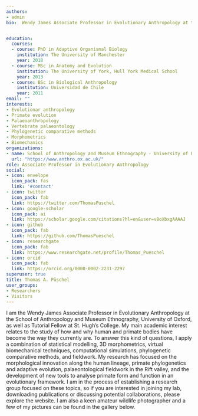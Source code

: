 ```yaml
---
authors:
- admin
bio:  Wendy James Associate Professor in Evolutionary Anthropology at the School of Anthropology and Museum Ethnography, University of Oxford, and Tutorial Fellow at St. Hugh’s College. My main academic interest relates to the study of how and why the human and primate bodies have become the way they currently are. To answer this kind of questions, I apply a combination of statistical modelling, 3D morphometrics, virtual biomechanical techniques, computational simulations, phylogenetic comparative methods, and fieldwork. My research has focused on the morphological innovation along the human lineage, primate phylogenetics and adaptive evolution, palaeontological fieldwork in the Rift valley, and the development of new tools to analyse primate form and function in an evolutionary framework. 


education:
  courses:
  - course: PhD in Adaptive Organismal Biology
    institution: The University of Manchester
    year: 2018
  - course: MSc in Anatomy and Evolution
    institution: The University of York, Hull York Medical School
    year: 2013
  - course: BSc in Biological Anthropology
    institution: Universidad de Chile
    year: 2011
email: ""
interests:
- Evolutionar anthropology
- Primate evolution
- Palaeoanthropology
- Vertebrate palaeontology
- Phylogenetic comparative methods
- Morphometrics
- Biomechanics
organizations:
- name: School of Anthropology and Museum Ethnography - University of Oxford
  url: "https://www.anthro.ox.ac.uk/"
role: Associate Professor in Evolutionary Anthropology
social:
- icon: envelope
  icon_pack: fas
  link: '#contact'
- icon: twitter
  icon_pack: fab
  link: https://twitter.com/ThomasPuschel
- icon: google-scholar
  icon_pack: ai
  link: https://scholar.google.com/citations?hl=en&user=v8oXbxgAAAAJ
- icon: github
  icon_pack: fab
  link: https://github.com/ThomasPueschel
- icon: researchgate
  icon_pack: fab
  link: https://www.researchgate.net/profile/Thomas_Pueschel
- icon: orcid
  icon_pack: fab
  link: https://orcid.org/0000-0002-2231-2297
superuser: true
title: Thomas A. Püschel
user_groups:
- Researchers
- Visitors
---
```


I am the Wendy James Associate Professor in Evolutionary Anthropology at the School of Anthropology and Museum Ethnography, University of Oxford, as well as Tutorial Fellow at St. Hugh’s College. My main academic interest relates to the study of how and why human and primate bodies have become the way they currently are. To answer this kind of questions, I apply a combination of statistical modelling, 3D morphometrics, virtual biomechanical techniques, computational simulations, phylogenetic comparative methods, and fieldwork. My research has focused on the morphological innovation along the human lineage, primate phylogenetics and adaptive evolution, palaeontological fieldwork in the Rift valley, and the development of new tools to analyse primate form and function in an evolutionary framework. I am in the process of establishing a research group focused on these topics, so if you are interested in joining my lab, downloading publications or discussing potential collaborations, please explore the website. I am also a keen amateur wildlife photographer and a few of my pictures can be found in the gallery below. 

